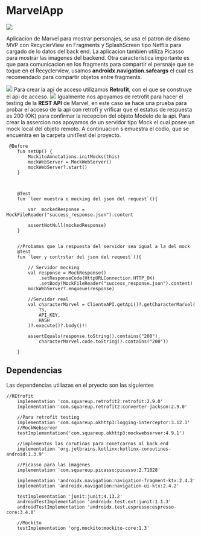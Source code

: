 # MarvelApp
![](marvel_splash.png)

Aplicacion de Marvel para mostrar personajes, se usa el patron de diseno MVP con RecyclerView en Fragments y SplashScreen tipo Netflix para cargado de lo datos del back end. La aplicacion tambien utiliza  Picasso para mostrar las imagenes del backend. Otra caracteristica importante es que para comunicacion en los fragments para compartir el persnaje que se toque en el Recyclerview, usamos **androidx.navigation.safeargs** el cual es recomendado para compartir objetos entre fragments.

![](uno.png)
    Para   crear la api de acceso utilizamos **Retrofit**, con el que se construye  el api de acceso. 
![](dos.png)
Igualmente nos apoyamos de retrofit para hacer el  testing de la **REST API** de Marvel, en este caso se hace una prueba para probar el acceso de la api con retrofi y vrificar que el estatus de respuesta es 200 (OK) para confirmar la recepcion del objeto Modelo de la api.
Para crear la assercion nos apoyamos de un servidor tipo Mock el cual posee un mock local del objeto remoto. A continuacion s emuestra el codio, que se encuentra en la carpeta unitTest del proyecto.

```
 @Before
    fun setUp() {
        MockitoAnnotations.initMocks(this)
        mockWebServer = MockWebServer()
        mockWebServer?.start()
    }



    @Test
    fun `leer muestra o mocking del json del request`(){
        
        var  mockedResponse = MockFileReader("success_response.json").content

        assertNotNull(mockedResponse)
    }


    //Probamos que la respuesta del servidor sea igual a la del mock
    @Test
    fun `leer y contrstar del json del request`(){

        // Servidor mocking
        val response = MockResponse()
            .setResponseCode(HttpURLConnection.HTTP_OK)
            .setBody(MockFileReader("success_response.json").content)
        mockWebServer?.enqueue(response)

        //Servidor real
        val characterMarvel = ClienteAPI.getApi()?.getCharacterMarvel(
            TS,
            API_KEY,
            HASH
        )?.execute()?.body()!!

        assertEquals(response.toString().contains("200"),
            characterMarvel.code.toString().contains("200"))

    }
```



## Dependencias

 Las dependencias  utiliazas en el pryecto son las siguientes


```
//REtrofit
    implementation 'com.squareup.retrofit2:retrofit:2.9.0'
    implementation 'com.squareup.retrofit2:converter-jackson:2.9.0'

    //Para retrofit testing
    implementation 'com.squareup.okhttp3:logging-interceptor:3.12.1'
    //MockWebserver
    testImplementation('com.squareup.okhttp3:mockwebserver:4.9.1')

    //implementos las corutinas para conetcarnos al back.end
    implementation 'org.jetbrains.kotlinx:kotlinx-coroutines-android:1.3.9'

    //Picasso para las imagenes
    implementation 'com.squareup.picasso:picasso:2.71828'

    implementation 'androidx.navigation:navigation-fragment-ktx:2.4.2'
    implementation 'androidx.navigation:navigation-ui-ktx:2.4.2'

    testImplementation 'junit:junit:4.13.2'
    androidTestImplementation 'androidx.test.ext:junit:1.1.3'
    androidTestImplementation 'androidx.test.espresso:espresso-core:3.4.0'

    //Mockito
    testImplementation 'org.mockito:mockito-core:1.3'
```

